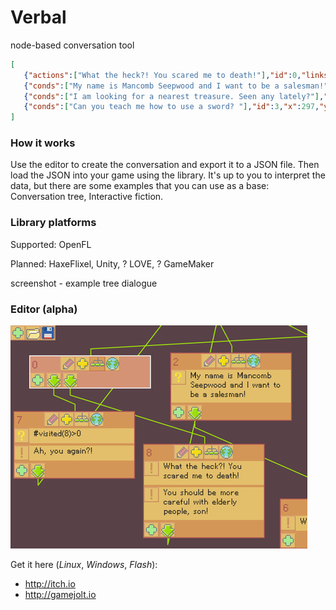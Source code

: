 # Verbal
node-based conversation tool

```json
[
   {"actions":["What the heck?! You scared me to death!"],"id":0,"links":[1,2,-1],"x":55,"y":78},
   {"conds":["My name is Mancomb Seepwood and I want to be a salesman!"],"id":1,"x":58,"y":256},
   {"conds":["I am looking for a nearest treasure. Seen any lately?"],"id":2,"x":58,"y":457},
   {"conds":["Can you teach me how to use a sword? "],"id":3,"x":297,"y":256}
]
```

### How it works ###

Use the editor to create the conversation and export it to a JSON file.
Then load the JSON into your game using the library.
It's up to you to interpret the data, but there are some examples that you can use as a base: Conversation tree, Interactive fiction.

### Library platforms ###

Supported: OpenFL

Planned: HaxeFlixel, Unity, ? LOVE, ? GameMaker

screenshot - example tree dialogue

### Editor (alpha) ###

![Verbal editor](sampleData/screenshot_verbalEdit.png)

Get it here (*Linux*, *Windows*, *Flash*):
* http://itch.io
* http://gamejolt.io
